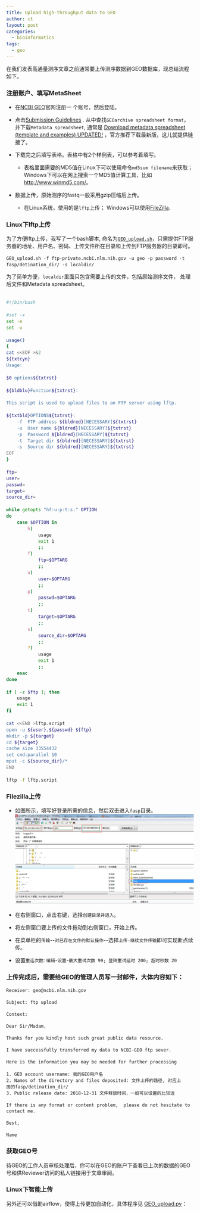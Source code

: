 ```yaml
---
title: Upload high-throughput data to GEO
author: ct
layout: post
categories:
  - bioinformatics
tags:
  - geo
---
```


在我们发表高通量测序文章之前通常要上传测序数据到GEO数据库，现总结流程
如下。

### 注册账户、填写MetaSheet

* 在[NCBI GEO](https://www.ncbi.nlm.nih.gov/geo/submitter/)官网注册一
  个账号，然后登陆。

* 点击[Submission 
  Guidelines](https://www.ncbi.nlm.nih.gov/geo/info/seq.html) .
  从中查找`GEOarchive spreadsheet format`，并下载`Metadata
  spreadsheet`, 通常是
  [Download metadata spreadsheet (template and examples) UPDATED!](https://www.ncbi.nlm.nih.gov/geo/info/examples/seq_template_v2.1.xls)
  ，官方推荐下载最新版，这儿就提供链接了。

* 下载完之后填写表格。表格中有2个样例表，可以参考着填写。

	* 表格里面需要的MD5值在Linux下可以使用命令`md5sum filename`来获取；
	  Windows下可以在网上搜索一个MD5值计算工具，比如<http://www.winmd5.com/>。

* 数据上传，原始测序的fastq一般采用gzip压缩后上传。
	
	* 在Linux系统，使用的是`lftp`上传；
	  Windows可以使用[FileZilla](https://www.filezilla.cn).

### Linux下lftp上传

为了方便lftp上传，我写了一个bash脚本, 
命名为[`GEO_upload.sh`](https://raw.githubusercontent.com/Tong-Chen/NGS/master/GEO_upload.sh)，只需提供FTP服务器的地址、用户名、密码、上传文件所在目录和上传到FTP服务器的目录即可。

`GEO_upload.sh -f ftp-private.ncbi.nlm.nih.gov -u geo -p password -t
fasp/detination_dir/ -s localdir/`

为了简单方便，`localdir`里面只包含需要上传的文件，包括原始测序文件，
处理后文件和Metadata spreadsheet。

```bash

#!/bin/bash

#set -x
set -e
set -u

usage()
{
cat <<EOF >&2
${txtcyn}
Usage:

$0 options${txtrst}

${bldblu}Function${txtrst}:

This script is used to upload files to an FTP server using lftp.

${txtbld}OPTIONS${txtrst}:
	-f	FTP address ${bldred}[NECESSARY]${txtrst}
	-u	User name ${bldred}[NECESSARY]${txtrst}
	-p	Password ${bldred}[NECESSARY]${txtrst}
	-t	Target dir ${bldred}[NECESSARY]${txtrst}
	-s	Source dir ${bldred}[NECESSARY]${txtrst}	
EOF
}

ftp=
user=
passwd=
target=
source_dir=

while getopts "hf:u:p:t:s:" OPTION
do
	case $OPTION in
		h)
			usage
			exit 1
			;;
		f)
			ftp=$OPTARG
			;;
		u)
			user=$OPTARG
			;;
		p)
			passwd=$OPTARG
			;;
		t)
			target=$OPTARG
			;;
		s)
			source_dir=$OPTARG
			;;
		?)
			usage
			exit 1
			;;
	esac
done

if [ -z $ftp ]; then
	usage
	exit 1
fi

cat <<END >lftp.script
open -u ${user},${passwd} ${ftp}
mkdir -p ${target}
cd ${target}
cache size 33554432
set cmd:parallel 10
mput -c ${source_dir}/*
END

lftp -f lftp.script

```

### Filezilla上传

* 如图所示，填写好登录所需的信息，然后双击进入`fasp`目录。
  ![Filezilla login](/images/Filezilla_1.png)

* 在右侧窗口，点击右键，选择`创建目录并进入`。

* 将左侧窗口要上传的文件拖动到右侧窗口，开始上传。

* 在菜单栏的`传输`--`对已存在文件的默认操作`--选择`上传-继续文件传输`即可实现断点续传。
	
* 设置`重连次数`: `编辑`-`设置`-`最大重试次数 99; 登陆重试延时 200; 超时秒数 20`

### 上传完成后，需要给GEO的管理人员写一封邮件，大体内容如下：

```
Receiver: geo@ncbi.nlm.nih.gov

Subject: ftp upload

Context:

Dear Sir/Madam, 

Thanks for you kindly host such great public data resource.

I have successfully transferred my data to NCBI-GEO ftp sever. 

Here is the information you may be needed for further processing

1. GEO account username: 我的GEO用户名
2. Names of the directory and files deposited: 文件上传的路径, 对应上
面的fasp/detination_dir/
3. Public release date: 2018-12-31 文件释放时间，一般可以设置的比较远

If there is any format or content problem,  please do not hesitate to
contact me.

Best, 

Name
```

### 获取GEO号

待GEO的工作人员审核处理后，你可以在GEO的账户下查看已上次的数据的GEO
号和供Reviewer访问的私人链接用于文章审阅。

### Linux下智能上传

另外还可以借助airflow，使得上传更加自动化，具体程序见 [GEO_upload.py](https://github.com/Tong-Chen/NGS/blob/master/geoUpload.py)：
  
